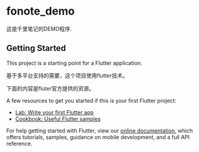 # fonote_demo

这是千里笔记的DEMO程序.

## Getting Started

This project is a starting point for a Flutter application.

基于多平台支持的需要，这个项目使用flutter技术。

下面的内容是fluter官方提供的资源。

A few resources to get you started if this is your first Flutter project:

- [Lab: Write your first Flutter app](https://flutter.dev/docs/get-started/codelab)
- [Cookbook: Useful Flutter samples](https://flutter.dev/docs/cookbook)

For help getting started with Flutter, view our
[online documentation](https://flutter.dev/docs), which offers tutorials,
samples, guidance on mobile development, and a full API reference.
